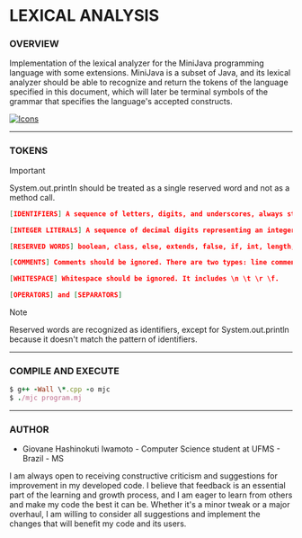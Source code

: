 # LEXICAL ANALYSIS

### **OVERVIEW**

Implementation of the lexical analyzer for the MiniJava programming language with some extensions. MiniJava is a subset of Java, and its lexical analyzer should be able to recognize and return the tokens of the language specified in this document, which will later be terminal symbols of the grammar that specifies the language's accepted constructs.

[![Icons](https://skillicons.dev/icons?i=cpp,java,regex&theme=dark)](https://skillicons.dev)

---

### **TOKENS**

> [!IMPORTANT]
> System.out.println should be treated as a single reserved word and not as a method call.

```json
[IDENTIFIERS] A sequence of letters, digits, and underscores, always starting with a letter.

[INTEGER LITERALS] A sequence of decimal digits representing an integer number.

[RESERVED WORDS] boolean, class, else, extends, false, if, int, length, main, new, public, return, static, String, System.out.println, this, true, void, and while.

[COMMENTS] Comments should be ignored. There are two types: line comments and block comments.

[WHITESPACE] Whitespace should be ignored. It includes \n \t \r \f.

[OPERATORS] and [SEPARATORS]
```

> [!NOTE]
> Reserved words are recognized as identifiers, except for System.out.println because it doesn't match the pattern of identifiers.

---

### **COMPILE AND EXECUTE**

```ruby
$ g++ -Wall \*.cpp -o mjc
$ ./mjc program.mj
```

---

### **AUTHOR**

- Giovane Hashinokuti Iwamoto - Computer Science student at UFMS - Brazil - MS

I am always open to receiving constructive criticism and suggestions for improvement in my developed code. I believe that feedback is an essential part of the learning and growth process, and I am eager to learn from others and make my code the best it can be. Whether it's a minor tweak or a major overhaul, I am willing to consider all suggestions and implement the changes that will benefit my code and its users.
